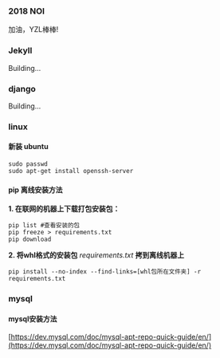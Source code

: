 ### 2018 NOI

加油，YZL棒棒!

### Jekyll

Building...

### django

Building...

### linux

#### 新装 ubuntu

    sudo passwd
    sudo apt-get install openssh-server
    
#### pip 离线安装方法

**1. 在联网的机器上下载打包安装包：**


    pip list #查看安装的包  
    pip freeze > requirements.txt 
    pip download 

**2. 将whl格式的安装包** *requirements.txt* **拷到离线机器上**


    pip install --no-index --find-links=[whl包所在文件夹] -r requirements.txt

### mysql

#### mysql安装方法
[https://dev.mysql.com/doc/mysql-apt-repo-quick-guide/en/](https://dev.mysql.com/doc/mysql-apt-repo-quick-guide/en/)
